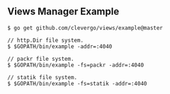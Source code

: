 Views Manager Example
---------------------

```shell
$ go get github.com/clevergo/views/example@master

// http.Dir file system.
$ $GOPATH/bin/example -addr=:4040

// packr file system.
$ $GOPATH/bin/example -fs=packr -addr=:4040

// statik file system.
$ $GOPATH/bin/example -fs=statik -addr=:4040
```